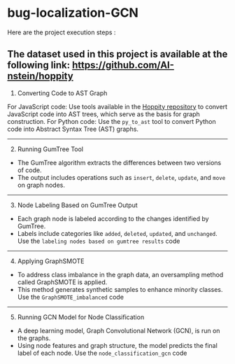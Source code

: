 ﻿# bug-localization-GCN
Here are the project execution steps :

The dataset used in this project is available at the following link: https://github.com/AI-nstein/hoppity
---

1. Converting Code to AST Graph

For JavaScript code:
  Use tools available in the [Hoppity repository](https://github.com/AI-nstein/hoppity) to convert JavaScript code into AST trees, which serve as the basis for graph construction.
For Python code:
  Use the `py_to_ast` tool to convert Python code into Abstract Syntax Tree (AST) graphs.

---

2. Running GumTree Tool

* The GumTree algorithm extracts the differences between two versions of code.
* The output includes operations such as `insert`, `delete`, `update`, and `move` on graph nodes.

---

 3. Node Labeling Based on GumTree Output

* Each graph node is labeled according to the changes identified by GumTree.
* Labels include categories like `added`, `deleted`, `updated`, and `unchanged`.
 Use the `labeling nodes based on gumtree results` code
---

 4. Applying GraphSMOTE

* To address class imbalance in the graph data, an oversampling method called GraphSMOTE is applied.
* This method generates synthetic samples to enhance minority classes.
Use the `GraphSMOTE_imbalanced` code
---

5. Running GCN Model for Node Classification

* A deep learning model, Graph Convolutional Network (GCN), is run on the graphs.
* Using node features and graph structure, the model predicts the final label of each node.
 Use the `node_classification_gcn` code

